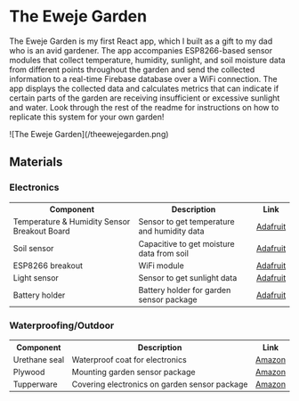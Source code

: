 <h1>The Eweje Garden</h1>
<p>The Eweje Garden is my first React app, which I built as a gift to my dad who is an avid gardener. The app accompanies ESP8266-based sensor modules that collect temperature, humidity, sunlight, and soil moisture data from different points throughout the garden and send the collected information to a real-time Firebase database over a WiFi connection. The app displays the collected data and calculates metrics that can indicate if certain parts of the garden are receiving insufficient or excessive sunlight and water. Look through the rest of the readme for instructions on how to replicate this system for your own garden!</p>
![The Eweje Garden](/theewejegarden.png)
<h2>Materials</h2>
<h3>Electronics</h3>
<table>
  <tr>
    <th>Component</th>
    <th>Description</th>
    <th>Link</th>
  </tr>
  <tr>
    <td>Temperature & Humidity Sensor Breakout Board</td>
    <td>Sensor to get temperature and humidity data</td>
    <td><a target="_blank" href="https://www.adafruit.com/product/3251">Adafruit</a></td>
  </tr>
  <tr>
    <td>Soil sensor</td>
    <td>Capacitive to get moisture data from soil</td>
    <td><a target="_blank" href="https://www.adafruit.com/product/4026">Adafruit</a></td>
  </tr>
  <tr>
    <td>ESP8266 breakout</td>
    <td>WiFi module</td>
    <td><a target="_blank" href="https://www.adafruit.com/product/2821">Adafruit</a></td>
  </tr>
  <tr>
    <td>Light sensor</td>
    <td>Sensor to get sunlight data</td>
    <td><a target="_blank" href="https://www.adafruit.com/product/1980">Adafruit</a></td>
  </tr>
  <tr>
    <td>Battery holder</td>
    <td>Battery holder for garden sensor package</td>
    <td><a target="_blank" href="https://www.adafruit.com/product/771">Adafruit</a></td>
  </tr>
</table>
<h3>Waterproofing/Outdoor</h3>
<table>
  <tr>
    <th>Component</th>
    <th>Description</th>
    <th>Link</th>
  </tr>
  <tr>
    <td>Urethane seal</td>
    <td>Waterproof coat for electronics</td>
    <td><a target="_blank" href="https://www.amazon.com/gp/product/B07JMVQN5K/ref=ppx_yo_dt_b_asin_title_o00_s00?ie=UTF8&psc=1">Amazon</a></td>
  </tr>
  <tr>
    <td>Plywood</td>
    <td>Mounting garden sensor package</td>
    <td><a target="_blank" href="https://www.amazon.com/gp/product/B07JMVQN5K/ref=ppx_yo_dt_b_asin_title_o00_s00?ie=UTF8&psc=1">Amazon</a></td>
  </tr>
  <tr>
    <td>Tupperware</td>
    <td>Covering electronics on garden sensor package</td>
    <td><a target="_blank" href="https://www.amazon.com/gp/product/B00N6KZMUO/ref=ppx_yo_dt_b_asin_title_o00_s00?ie=UTF8&psc=1">Amazon</a></td>
  </tr>
</table>
